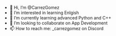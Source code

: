 - 👋 Hi, I’m @CarrezGomez
- 👀 I’m interested in learning Enlgish
- 🌱 I’m currently learning advanced Python and C++
- 💞️ I’m looking to collaborate on App Development
- 📫 How to reach me: _carrezgomez on Discord

<!---
CarrezGomez/CarrezGomez is a ✨ special ✨ repository because its `README.md` (this file) appears on your GitHub profile.
You can click the Preview link to take a look at your changes.
--->
